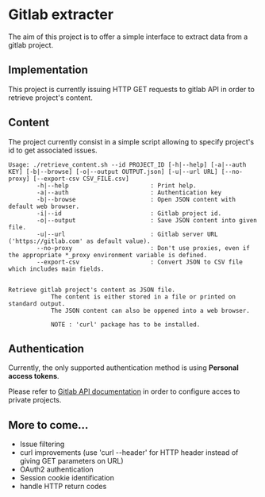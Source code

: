 # Gitlab extracter

The aim of this project is to offer a simple interface to extract data from a gitlab project.

## Implementation

This project is currently issuing HTTP GET requests to gitlab API in order to retrieve project's content.

## Content

The project currently consist in a simple script allowing to specify project's id to get associated issues.


    Usage: ./retrieve_content.sh --id PROJECT_ID [-h|--help] [-a|--auth KEY] [-b|--browse] [-o|--output OUTPUT.json] [-u|--url URL] [--no-proxy] [--export-csv CSV_FILE.csv]
    		-h|--help                       : Print help.
    		-a|--auth                       : Authentication key 
    		-b|--browse                     : Open JSON content with default web browser. 
    		-i|--id                         : Gitlab project id. 
    		-o|--output                     : Save JSON content into given file. 
    		-u|--url                        : Gitlab server URL ('https://gitlab.com' as default value).
    		--no-proxy                      : Don't use proxies, even if the appropriate *_proxy environment variable is defined.
    		--export-csv                    : Convert JSON to CSV file which includes main fields.


    Retrieve gitlab project's content as JSON file. 
              	The content is either stored in a file or printed on standard output. 
              	The JSON content can also be oppened into a web browser.
              	
              	NOTE : 'curl' package has to be installed.


## Authentication

Currently, the only supported authentication method is using **Personal access tokens**.

Please refer to [Gitlab API documentation](https://docs.gitlab.com/ee/user/profile/personal_access_tokens.html) in order to configure acces to private projects.

## More to come...

 - Issue filtering
 - curl improvements (use 'curl --header' for HTTP header instead of giving GET parameters on URL)
 - OAuth2 authentication
 - Session cookie identification
 - handle HTTP return codes

